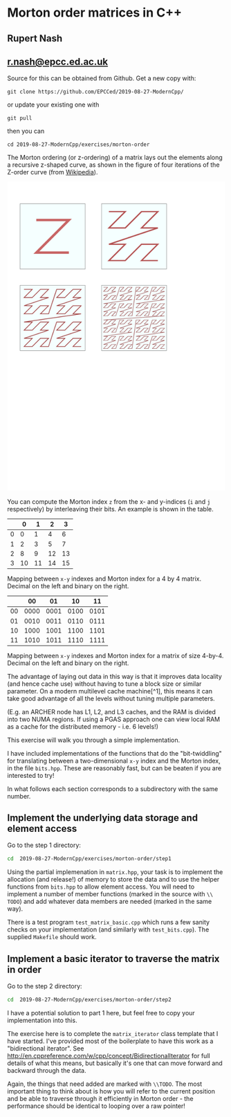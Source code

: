 # Morton order matrices in C++
## Rupert Nash
## r.nash@epcc.ed.ac.uk

Source for this can be obtained from Github. Get a new copy with:

```
git clone https://github.com/EPCCed/2019-08-27-ModernCpp/
```

or update your existing one with

```
git pull
```

then you can

```
cd 2019-08-27-ModernCpp/exercises/morton-order
```

The Morton ordering (or z-ordering) of a matrix lays out the elements
along a recursive z-shaped curve, as shown in the figure of four
iterations of the Z-order curve (from
[Wikipedia](https://en.wikipedia.org/wiki/Z-order_curve)).

![Morton order](mortonorder.png)

You can compute the Morton index `z` from the x- and y-indices (`i`
and `j` respectively) by interleaving their bits. An example is shown
in the table.

|    |  0 |  1 |  2 |  3 |
|----|----|----|----|----|
| 0  |   0|   1|   4|   6|
| 1  |   2|   3|   5|   7|
| 2  |   8|   9|  12|  13|
| 3  |  10|  11|  14|  15|

Mapping between `x-y` indexes and Morton index for a 4 by 4
matrix. Decimal on the left and binary on the right.

|    |   00 |   01 |   10 |  11 |
|----|------|------|------|-----|
| 00 | 0000 | 0001 | 0100 | 0101|
| 01 | 0010 | 0011 | 0110 | 0111|
| 10 | 1000 | 1001 | 1100 | 1101|
| 11 | 1010 | 1011 | 1110 | 1111|

Mapping between `x-y` indexes and Morton index for a matrix of size 
4-by-4. Decimal on the left and binary on the right.

The advantage of laying out data in this way is that it improves data
locality (and hence cache use) without having to tune a block size or
similar parameter. On a modern multilevel cache machine[^1], this
means it can take good advantage of all the levels without tuning
multiple parameters.

(E.g. an ARCHER node has L1, L2, and L3 caches, and the RAM is divided
into two NUMA regions. If using a PGAS approach one can view local RAM
as a cache for the distributed memory - i.e. 6 levels!)

This exercise will walk you through a simple implementation.

I have included implementations of the functions that do the
"bit-twiddling" for translating between a two-dimensional `x-y` index
and the Morton index, in the file `bits.hpp`. These are reasonably fast,
but can be beaten if you are interested to try!

In what follows each section corresponds to a subdirectory with the same
number.

## Implement the underlying data storage and element access

Go to the step 1 directory:

```bash
cd  2019-08-27-ModernCpp/exercises/morton-order/step1
```

Using the partial implemenation in `matrix.hpp`, your task is to
implement the allocation (and release!) of memory to store the data and
to use the helper functions from `bits.hpp` to allow element access. You
will need to implement a number of member functions (marked in the
source with `\\ TODO`) and add whatever data members are needed (marked in
the same way).

There is a test program `test_matrix_basic.cpp` which runs a few sanity
checks on your implementation (and similarly with `test_bits.cpp`). The
supplied `Makefile` should work.

## Implement a basic iterator to traverse the matrix in order

Go to the step 2 directory:

```bash 
cd  2019-08-27-ModernCpp/exercises/morton-order/step2
```

I have a potential solution to part 1 here, but feel free to copy your
implementation into this.

The exercise here is to complete the `matrix_iterator` class template
that I have started. I've provided most of the boilerplate to have
this work as a "bidirectional iterator". See
http://en.cppreference.com/w/cpp/concept/BidirectionalIterator for
full details of what this means, but basically it's one that can move
forward and backward through the data.

Again, the things that need added are marked with `\\TODO`. The most
important thing to think about is how you will refer to the current
position and be able to traverse through it efficiently in Morton
order - the performance should be identical to looping over a raw
pointer!


